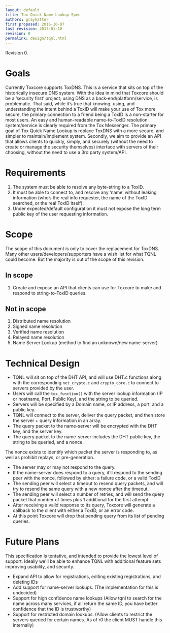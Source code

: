 ```yaml
---
layout: default
title: Tox Quick Name Lookup Spec
authors: grayhatter
first proposed: 2016-10-07
last revision: 2017-01-10
revision: 0
permalink: design/tqnl.html
---
```


Revision 0.

# Goals

Currently Toxcore supports ToxDNS. This is a service that sits on top of the
historically insecure DNS system. With the idea in mind that Toxcore should be
a ‘security first’ project; using DNS as a back-end/platform/service, is
problematic. That said, while it’s true that knowing, using, and understanding
the intent behind a ToxID will make your use of Tox more secure, the primary
connection to a friend being a ToxID is a non-starter for most users. An easy
and human-readable name-to-ToxID resolution system/service is clearly required
from the Tox Messenger. The primary goal of Tox Quick Name Lookup is replace
ToxDNS with a more secure, and simpler to maintain/implement system. Secondly,
we aim to provide an API that allows clients to quickly, simply, and securely
(without the need to create or manage the security themselves) interface with
servers of their choosing, without the need to use a 3rd party system/API.

# Requirements

1.  The system must be able to resolve any byte-string to a ToxID.
2.  It must be able to connect to, and resolve any ‘name’ without leaking
    information (who’s the real info requester, the name of the ToxID
    searched, or the real ToxID itself).
3.  Under expected/default configuration it must not expose the long term
    public key of the user requesting information.

# Scope

The scope of this document is only to cover the replacement for ToxDNS. Many
other users/developers/supporters have a wish list for what TQNL could become.
But the majority is out of the scope of this revision.

## In scope

1.  Create and expose an API that clients can use for Toxcore to make and
    respond to string-to-ToxID queries.

## Not in scope

1.  Distributed name resolution
2.  Signed name resolution
3.  Verified name resolution
4.  Relayed name resolution
5.  Name Server Lookup (method to find an unknown/new name-server)

# Technical Design

-   TQNL will sit on top of the DHT API, and will use DHT.c functions along
    with the corresponding `net_crypto.c` and `crypto_core.c` to connect to
    servers provided by the user.
-   Users will call the `tox_function()` with the server lookup information
    (IP or hostname, Port, Public Key), and the string to be queried.
-   Servers will be specified by a Domain name, or IP address, a port, and a
    public key.
-   TQNL will connect to the server, deliver the query packet, and then store
    the server + query information in an array.
-   The query packet to the name-server will be encrypted with the DHT key,
    and the server key.
-   The query packet to the name-server includes the DHT public key, the
    string to be queried, and a nonce.

The nonce exists to identify which packet the server is responding to, as well
as prohibit replays, or pre-generation.

-   The server may or may not respond to the query.
-   If the name-server does respond to a query, it’ll respond to the sending
    peer with the nonce, followed by either: a failure code, or a valid ToxID
-   The sending peer will select a timeout to resend query packets, and will
    try to resend the same query with a new nonce after the timeout.
-   The sending peer will select a number of retries, and will send the query
    packet that number of times plus 1 additional for the first attempt.
-   After receiving a valid response to its query, Toxcore will generate a
    callback to the client with either a ToxID, or an error code.
-   At this point Toxcore will drop that pending query from its list of
    pending queries.

# Future Plans

This specification is tentative, and intended to provide the lowest level of
support. Ideally we'll be able to enhance TQNL with additional feature sets
improving usability, and security.

-   Expand API to allow for registrations, editing existing registrations, and
    deleting IDs
-   Add support for name-server lookups. (The implementation for this is
    undecided)
-   Support for high confidence name lookups (Allow tqnl to search for the
    name across many services, if all return the same ID, you have better
    confidence that the ID is trustworthy)
-   Support for restricted domain lookups. (Allow clients to restrict the
    servers queried for certain names. As of r0 the client MUST handle this
    internally)
